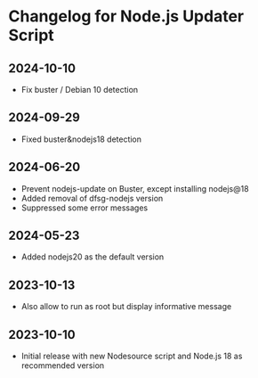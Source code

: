 # Changelog for Node.js Updater Script

## 2024-10-10
* Fix buster / Debian 10 detection

## 2024-09-29
* Fixed buster&nodejs18 detection

## 2024-06-20
* Prevent nodejs-update on Buster, except installing nodejs@18
* Added removal of dfsg-nodejs version
* Suppressed some error messages

## 2024-05-23
* Added nodejs20 as the default version

## 2023-10-13
* Also allow to run as root but display informative message

## 2023-10-10
* Initial release with new Nodesource script and Node.js 18 as recommended version
